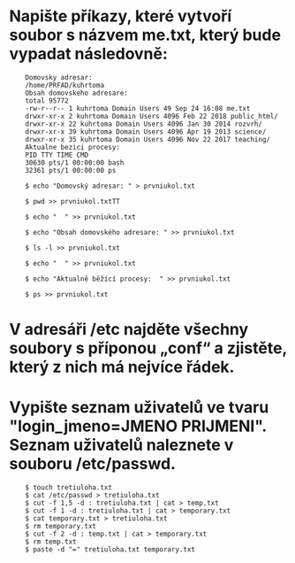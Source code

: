 # Napište příkazy, které vytvoří soubor s názvem me.txt, který bude vypadat následovně:

        Domovsky adresar:
        /home/PRFAD/kuhrtoma
        Obsah domovskeho adresare:
        total 95772
        -rw-r--r-- 1 kuhrtoma Domain Users 49 Sep 24 16:08 me.txt
        drwxr-xr-x 2 kuhrtoma Domain Users 4096 Feb 22 2018 public_html/
        drwxr-xr-x 22 kuhrtoma Domain Users 4096 Jan 30 2014 rozvrh/
        drwxr-xr-x 39 kuhrtoma Domain Users 4096 Apr 19 2013 science/
        drwxr-xr-x 35 kuhrtoma Domain Users 4096 Nov 22 2017 teaching/
        Aktualne bezici procesy:
        PID TTY TIME CMD
        30630 pts/1 00:00:00 bash
        32361 pts/1 00:00:00 ps

        $ echo "Domovský adresar: " > prvniukol.txt

        $ pwd >> prvniukol.txtTT

        $ echo "  " >> prvniukol.txt

        $ echo "Obsah domovského adresare: " >> prvniukol.txt

        $ ls -l >> prvniukol.txt

        $ echo "  " >> prvniukol.txt

        $ echo "Aktualně běžící procesy:  " >> prvniukol.txt

        $ ps >> prvniukol.txt

# V adresáři /etc najděte všechny soubory s příponou „conf“ a zjistěte, který z nich má nejvíce řádek.

# Vypište seznam uživatelů ve tvaru "login_jmeno=JMENO PRIJMENI". Seznam uživatelů naleznete v souboru /etc/passwd.
        $ touch tretiuloha.txt
        $ cat /etc/passwd > tretiuloha.txt
        $ cut -f 1,5 -d : tretiuloha.txt | cat > temp.txt
        $ cut -f 1 -d : tretiuloha.txt | cat > temporary.txt
        $ cat temporary.txt > tretiuloha.txt
        $ rm temporary.txt
        $ cut -f 2 -d : temp.txt | cat > temporary.txt
        $ rm temp.txt
        $ paste -d "=" tretiuloha.txt temporary.txt
